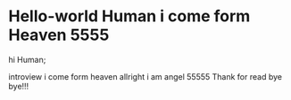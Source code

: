 # Hello-world Human i come form Heaven 5555

hi Human;

introview i come form heaven allright i am angel 55555 
Thank for read 
bye bye!!!
